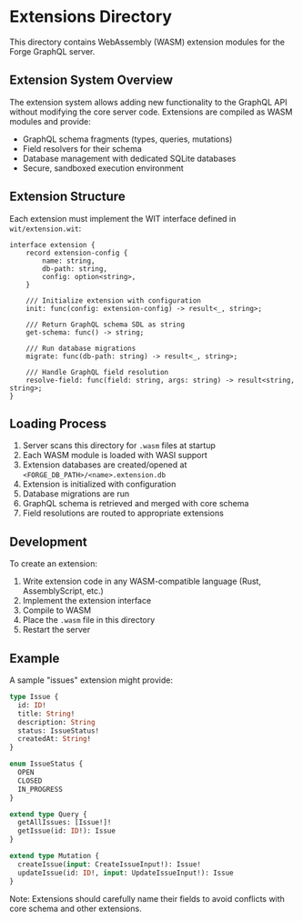 # Extensions Directory

This directory contains WebAssembly (WASM) extension modules for the Forge GraphQL server.

## Extension System Overview

The extension system allows adding new functionality to the GraphQL API without modifying the core server code. Extensions are compiled as WASM modules and provide:

- GraphQL schema fragments (types, queries, mutations)
- Field resolvers for their schema
- Database management with dedicated SQLite databases
- Secure, sandboxed execution environment

## Extension Structure

Each extension must implement the WIT interface defined in `wit/extension.wit`:

```wit
interface extension {
    record extension-config {
        name: string,
        db-path: string,
        config: option<string>,
    }

    /// Initialize extension with configuration
    init: func(config: extension-config) -> result<_, string>;

    /// Return GraphQL schema SDL as string
    get-schema: func() -> string;

    /// Run database migrations
    migrate: func(db-path: string) -> result<_, string>;

    /// Handle GraphQL field resolution
    resolve-field: func(field: string, args: string) -> result<string, string>;
}
```

## Loading Process

1. Server scans this directory for `.wasm` files at startup
2. Each WASM module is loaded with WASI support
3. Extension databases are created/opened at `<FORGE_DB_PATH>/<name>.extension.db`
4. Extension is initialized with configuration
5. Database migrations are run
6. GraphQL schema is retrieved and merged with core schema
7. Field resolutions are routed to appropriate extensions

## Development

To create an extension:

1. Write extension code in any WASM-compatible language (Rust, AssemblyScript, etc.)
2. Implement the extension interface
3. Compile to WASM
4. Place the `.wasm` file in this directory
5. Restart the server

## Example

A sample "issues" extension might provide:

```graphql
type Issue {
  id: ID!
  title: String!
  description: String
  status: IssueStatus!
  createdAt: String!
}

enum IssueStatus {
  OPEN
  CLOSED
  IN_PROGRESS
}

extend type Query {
  getAllIssues: [Issue!]!
  getIssue(id: ID!): Issue
}

extend type Mutation {
  createIssue(input: CreateIssueInput!): Issue!
  updateIssue(id: ID!, input: UpdateIssueInput!): Issue
}
```

Note: Extensions should carefully name their fields to avoid conflicts with core schema and other extensions.